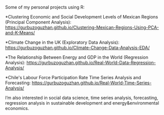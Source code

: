 Some of my personal projects using R:

*Clustering Economic and Social Development Levels of Mexican Regions (Principal Component Analysis):	
https://gurbuzoguzhan.github.io/Clustering-Mexican-Regions-Using-PCA-and-K-Means/

*Climate Change in the UK (Exploratory Data Analysis):  
https://gurbuzoguzhan.github.io/Climate-Change-Data-Analysis-EDA/

*The Relationship Between Energy and GDP in the World (Regression Analysis):
https://gurbuzoguzhan.github.io/Real-World-Data-Regression-Analysis/

*Chile's Labour Force Participation Rate Time Series Analysis and Forecasting:
https://gurbuzoguzhan.github.io/Real-World-Time-Series-Analysis/

I’m also interested in social data science, time series analysis, forecasting, regression analysis in sustainable development and energy&environmental economics.
